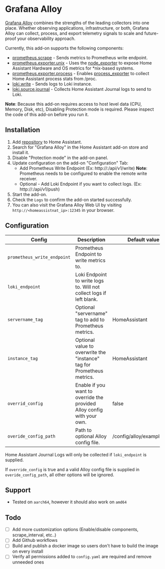 # Grafana Alloy

[Grafana Alloy](https://grafana.com/docs/alloy) combines the strengths of the leading collectors into one place. Whether observing applications, infrastructure, or both, Grafana Alloy can collect, process, and export telemetry signals to scale and future-proof your observability approach.

Currently, this add-on supports the following components:

- [prometheus.scrape](https://grafana.com/docs/alloy/latest/reference/components/prometheus/prometheus.scrape/) - Sends metrics to Prometheus write endpoint.
- [prometheus.exporter.unix](https://grafana.com/docs/alloy/latest/reference/components/prometheus/prometheus.exporter.unix/) - Uses the [node_exporter](https://github.com/prometheus/node_exporter) to expose Home Assistant Hardware and OS metrics for *nix-based systems.
- [prometheus.exporter.process](https://grafana.com/docs/alloy/latest/reference/components/prometheus/prometheus.exporter.process/) - Enables [process_exporter](https://github.com/ncabatoff/process-exporter) to collect Home Assistant process stats from /proc.
- [loki.write](https://grafana.com/docs/alloy/latest/reference/components/loki/loki.write/) - Sends logs to Loki instance.
- [loki.source.journal](https://grafana.com/docs/alloy/latest/reference/components/loki/loki.source.journal/) - Collects Home Assistant Journal logs to send to Loki.

**Note**: Because this add-on requires access to host level data (CPU, Memory, Disk, etc), Disabling Protection mode is required. Please inspect the code of this add-on before you run it.

## Installation

1. Add [repository](https://github.com/wymangr/hassos-addons) to Home Assistant.
1. Search for "Grafana Alloy" in the Home Assistant add-on store and install it.
1. Disable "Protection mode" in the add-on panel.
1. Update configuration on the add-on "Configuration" Tab:
    - Add Prometheus Write Endpoint (Ex: http://<host>:<port>/api/v1/write) **Note**: Prometheus needs to be configured to enable the remote write receiver.
    - Optional - Add Loki Endpoint if you want to collect logs. (Ex: http://<host>:<port>/api/v1/push)
1. Start the add-on.
1. Check the `Logs` to confirm the add-on started successfully.
1. You can also visit the Grafana Alloy Web UI by visiting `http://<homeassistnat_ip>:12345` in your browser.

## Configuration

Config     | Description | Default value | Required
-|-|-|-
`prometheus_write_endpoint` | Prometheus Endpoint to write metrics to. |  | Yes
`loki_endpoint` | Loki Endpoint to write logs to. Will not collect logs if left blank. |  | No
`servername_tag` | Optional "servername" tag to add to Prometheus metrics. | HomeAssistant | No
`instance_tag` | Optional value to overwrite the "instance" tag for Prometheus metrics. | HomeAssistant | No
`overrid_config` | Enable if you want to override the provided Alloy config with your own. | false | No
`overide_config_path` | Path to optional Alloy config file. | /config/alloy/example.alloy | If overrid_config=true

Home Assistant Journal Logs will only be collected if `loki_endpoint` is supplied. 

If `override_config` is true and a valid Alloy config file is supplied in `overide_config_path`, all other options will be ignored. 


## Support

- Tested on `aarch64`, however it should also work on `amd64`

## Todo

- [ ] Add more customization options (Enable/disable components, scrape_interval, etc..)
- [ ] Add Github workflows
- [ ] Build and publish a docker image so users don't have to build the image on every install
- [ ] Verify all permissions added to `config.yaml` are required and remove unneeded ones